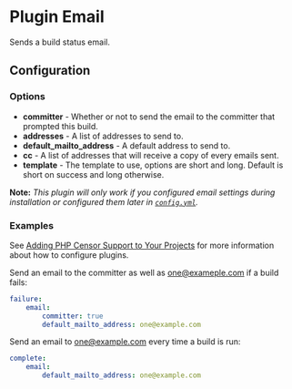 Plugin Email
============

Sends a build status email.

Configuration
-------------

### Options

* **committer** - Whether or not to send the email to the committer that prompted this build.
* **addresses** - A list of addresses to send to.
* **default_mailto_address** - A default address to send to.
* **cc** - A list of addresses that will receive a copy of every emails sent.
* **template** - The template to use, options are short and long. Default is short on success and long otherwise.

**Note:** _This plugin will only work if you configured email settings during installation or configured them later in 
[`config.yml`](../configuring-application.md)._
### Examples

See [Adding PHP Censor Support to Your Projects](../configuring_project.md) for more information about how to configure plugins.

Send an email to the committer as well as one@exameple.com if a build fails:
```yml
failure:
    email:
        committer: true
        default_mailto_address: one@example.com
```

Send an email to one@example.com every time a build is run:
```yml
complete:
    email:
        default_mailto_address: one@example.com
```
